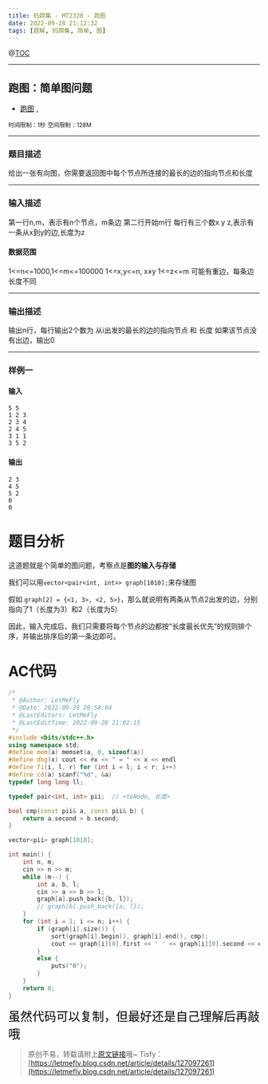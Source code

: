```yaml
---
title: 码蹄集 - MT2320 - 跑图
date: 2022-09-28 21:12:32
tags: [题解, 码蹄集, 简单, 图]
---
```


@[TOC](传送门)


---


## 跑图：简单图问题

+ <a href="https://matiji.net/exam/brushquestion/320/3181/1DC60EA6DF83A333301CFFE1407FBA59"> 跑图</a> <a href="https://matiji.net/exam/dohomework/1956/1">.</a>

<small>时间限制：1秒</small>
<small>空间限制：128M</small>



---



### 题目描述

给出一张有向图，你需要返回图中每个节点所连接的最长的边的指向节点和长度

---

### 输入描述

第一行n,m，表示有n个节点，m条边
第二行开始m行
每行有三个数x y z,表示有一条从x到y的边,长度为z

#### 数据范围

1<=n<=1000,1<=m<=100000
1<=x,y<=n, x≠y
1<=z<=m
可能有重边，每条边长度不同



---


### 输出描述



输出n行，每行输出2个数为
从i出发的最长的边的指向节点 和 长度
如果该节点没有出边，输出0



---


### 样例一

#### 输入

```
5 5
1 2 3
2 3 4
2 4 5
3 1 1
3 5 2
```

#### 输出

```
2 3
4 5
5 2
0
0
```




# 题目分析

这道题就是个简单的图问题，考察点是**图的输入与存储**

我们可以用```vector<pair<int, int>> graph[1010];```来存储图

假如 ```graph[2] = {<1, 3>, <2, 5>}```，那么就说明有两条从节点2出发的边，分别指向了1（长度为3）和2（长度为5）

因此，输入完成后，我们只需要将每个节点的边都按“长度最长优先”的规则排个序，并输出排序后的第一条边即可。

# AC代码

```cpp
/*
 * @Author: LetMeFly
 * @Date: 2022-09-28 20:58:04
 * @LastEditors: LetMeFly
 * @LastEditTime: 2022-09-28 21:02:15
 */
#include <bits/stdc++.h>
using namespace std;
#define mem(a) memset(a, 0, sizeof(a))
#define dbg(x) cout << #x << " = " << x << endl
#define fi(i, l, r) for (int i = l; i < r; i++)
#define cd(a) scanf("%d", &a)
typedef long long ll;

typedef pair<int, int> pii;  // <toNode, 长度>

bool cmp(const pii& a, const pii& b) {
    return a.second > b.second;
}

vector<pii> graph[1010];

int main() {
    int n, m;
    cin >> n >> m;
    while (m--) {
        int a, b, l;
        cin >> a >> b >> l;
        graph[a].push_back({b, l});
        // graph[b].push_back({a, l});
    }
    for (int i = 1; i <= n; i++) {
        if (graph[i].size()) {
            sort(graph[i].begin(), graph[i].end(), cmp);
            cout << graph[i][0].first << ' ' << graph[i][0].second << endl;
        }
        else {
            puts("0");
        }
    }
    return 0;
}
```

<font color="black" face="楷体" size="5px">虽然代码可以复制，但最好还是自己理解后再敲哦</font>

<!-- <font color="black" face="楷体" size="5px">每周提前更新菁英班周赛题解，点关注，不迷路</font> -->

>原创不易，转载请附上[原文链接](https://leetcode.letmefly.xyz/2022/09/28/MaTiJi%20-%20MT2320%20-%20%E8%B7%91%E5%9B%BE/)哦~
>Tisfy：[https://letmefly.blog.csdn.net/article/details/127097261](https://letmefly.blog.csdn.net/article/details/127097261)